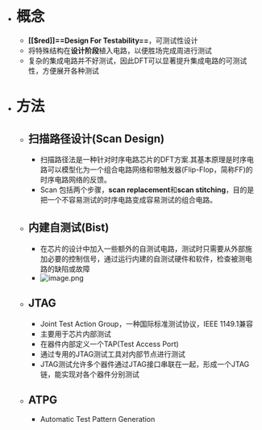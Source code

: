 - # 概念
	- **[[$red]]==Design For Testability==**，可测试性设计
	- 将特殊结构在**设计阶段**植入电路，以便胜场完成周进行测试
	- 复杂的集成电路并不好测试，因此DFT可以显著提升集成电路的可测试性，方便展开各种测试
- # 方法
	- ## 扫描路径设计(Scan Design)
		- 扫描路径法是一种针对时序电路芯片的DFT方案.其基本原理是时序电路可以模型化为一个组合电路网络和带触发器(Flip-Flop，简称FF)的时序电路网络的反馈。
		- Scan 包括两个步骤，**scan replacement**和**scan stitching**，目的是把一个不容易测试的时序电路变成容易测试的组合电路。
	- ## 内建自测试(Bist)
		- 在芯片的设计中加入一些额外的自测试电路，测试时只需要从外部施加必要的控制信号，通过运行内建的自测试硬件和软件，检查被测电路的缺陷或故障
		- ![image.png](../assets/image_1663084312800_0.png)
	- ## JTAG
		- Joint Test Action Group，一种国际标准测试协议，IEEE 1149.1兼容
		- 主要用于芯片内部测试
		- 在器件内部定义一个TAP(Test Access Port)
		- 通过专用的JTAG测试工具对内部节点进行测试
		- JTAG测试允许多个器件通过JTAG接口串联在一起，形成一个JTAG链，能实现对各个器件分别测试
	- ## ATPG
		- Automatic Test Pattern Generation